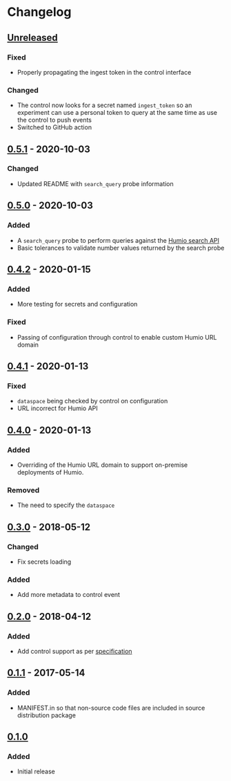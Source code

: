 # Changelog

## [Unreleased][]

[Unreleased]: https://github.com/chaostoolkit-incubator/chaostoolkit-humio/compare/0.5.1...HEAD

### Fixed

-   Properly propagating the ingest token in the control interface

### Changed

- The control now looks for a secret named `ingest_token` so an experiment
  can use a personal token to query at the same time as use the control
  to push events
- Switched to GitHub action

## [0.5.1][] - 2020-10-03

[0.5.1]: https://github.com/chaostoolkit-incubator/chaostoolkit-humio/compare/0.5.0...0.5.1

### Changed

-   Updated README with `search_query` probe information

## [0.5.0][] - 2020-10-03

[0.5.0]: https://github.com/chaostoolkit-incubator/chaostoolkit-humio/compare/0.4.2...0.5.0

### Added

- A `search_query` probe to perform queries against the
  [Humio search API][searchapi]
- Basic tolerances to validate number values returned by the search probe

[searchapi]: https://docs.humio.com/api/using-the-search-api-with-humio/#query

## [0.4.2][] - 2020-01-15

[0.4.2]: https://github.com/chaostoolkit-incubator/chaostoolkit-humio/compare/0.4.1...0.4.2

### Added

- More testing for secrets and configuration

### Fixed

- Passing of configuration through control to enable custom Humio URL domain

## [0.4.1][] - 2020-01-13

[0.4.1]: https://github.com/chaostoolkit-incubator/chaostoolkit-humio/compare/0.4.0...0.4.1

### Fixed

-   `dataspace` being checked by control on configuration
-   URL incorrect for Humio API

## [0.4.0][] - 2020-01-13

[0.4.0]: https://github.com/chaostoolkit-incubator/chaostoolkit-humio/compare/0.3.0...0.4.0

### Added

-   Overriding of the Humio URL domain to support on-premise deployments of Humio.

### Removed

-   The need to specify the `dataspace`

## [0.3.0][] - 2018-05-12

[0.3.0]: https://github.com/chaostoolkit-incubator/chaostoolkit-humio/compare/0.2.0...0.3.0

### Changed

-   Fix secrets loading

### Added

-   Add more metadata to control event


## [0.2.0][] - 2018-04-12

[0.2.0]: https://github.com/chaostoolkit-incubator/chaostoolkit-humio/compare/0.1.1...0.2.0

### Added

-   Add control support as per [specification][spec]

[spec]: https://docs.chaostoolkit.org/reference/api/experiment/#controls

## [0.1.1][] - 2017-05-14

[0.1.1]: https://github.com/chaostoolkit-incubator/chaostoolkit-humio/compare/0.1.0...0.1.1

### Added

-   MANIFEST.in so that non-source code files are included in source distribution package

## [0.1.0][]

[0.1.0]: https://github.com/chaostoolkit-incubator/chaostoolkit-humio/tree/0.1.0

### Added

-   Initial release